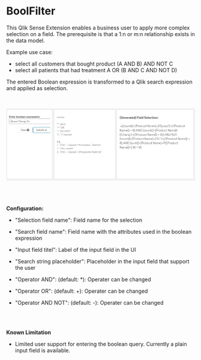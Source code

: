 # BoolFilter


This Qlik Sense Extension enables a business user to apply more complex selection on a field. 
The prerequisite is that a 1:n or m:n relationship exists in the data model.

Example use case:
- select all customers that bought product (A AND B) AND NOT C
- select all patients that had treatment A OR (B AND C AND NOT D)  


The entered Boolean expression is transformed to a Qlik search expression and applied as selection. 

</br>

![BoolFilter.PNG](https://raw.githubusercontent.com/mihael-dev/DemoData/main/BoolFilter/BoolFilter.PNG)


</br></br>

**Configuration:**

  - "Selection field name": Field name for the selection

  - "Search field name": Field name with the attributes used in the boolean expression

  - "Input field titel": Label of the input field in the UI

  - "Search string placeholder": Placeholder in the input field that support the user 

  - "Operator AND": (default: *): Operater can be changed

  - "Operator OR": (default: +): Operater can be changed

  - "Operator AND NOT": (default: -): Operater can be changed



</br></br>

**Known Limitation**
- Limited user support for entering the boolean query. Currently a plain input field is available.






